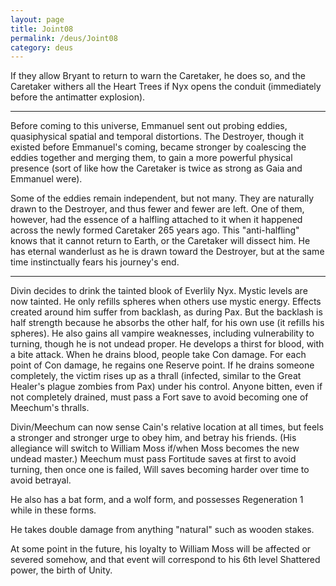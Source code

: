 ```yaml
---
layout: page
title: Joint08
permalink: /deus/Joint08
category: deus
---
```

If they allow Bryant to return to warn the Caretaker, he does so, and the Caretaker withers all the Heart Trees if Nyx opens the conduit (immediately before the antimatter explosion).

-----

Before coming to this universe, Emmanuel sent out probing eddies, quasiphysical spatial and temporal distortions. The Destroyer, though it existed before Emmanuel's coming, became stronger by coalescing the eddies together and merging them, to gain a more powerful physical presence (sort of like how the Caretaker is twice as strong as Gaia and Emmanuel were).

Some of the eddies remain independent, but not many. They are naturally drawn to the Destroyer, and thus fewer and fewer are left. One of them, however, had the essence of a halfling attached to it when it happened across the newly formed Caretaker 265 years ago. This &quot;anti-halfling&quot; knows that it cannot return to Earth, or the Caretaker will dissect him. He has eternal wanderlust as he is drawn toward the Destroyer, but at the same time instinctually fears his journey's end.

-----

Divin decides to drink the tainted blook of Everlily Nyx. Mystic levels are now tainted. He only refills spheres when others use mystic energy. Effects created around him suffer from backlash, as during Pax. But the backlash is half strength because he absorbs the other half, for his own use (it refills his spheres). He also gains all vampire weaknesses, including vulnerability to turning, though he is not undead proper. He develops a thirst for blood, with a bite attack. When he drains blood, people take Con damage. For each point of Con damage, he regains one Reserve point. If he drains someone completely, the victim rises up as a thrall (infected, similar to the Great Healer's plague zombies from Pax) under his control. Anyone bitten, even if not completely drained, must pass a Fort save to avoid becoming one of Meechum's thralls.

Divin/Meechum can now sense Cain's relative location at all times, but feels a stronger and stronger urge to obey him, and betray his friends. (His allegiance will switch to William Moss if/when Moss becomes the new undead master.) Meechum must pass Fortitude saves at first to avoid turning, then once one is failed, Will saves becoming harder over time to avoid betrayal.

He also has a bat form, and a wolf form, and possesses Regeneration 1 while in these forms.

He takes double damage from anything &quot;natural&quot; such as wooden stakes.

At some point in the future, his loyalty to William Moss will be affected or severed somehow, and that event will correspond to his 6th level Shattered power, the birth of Unity.
